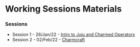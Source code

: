 # Working Sessions Materials

### Sessions  
- Session 1 - 26/Jan/22 - [Intro to Juju and Charmed Operators](session1_intro.md)
- Session 2 - 02/Feb/22 - [Charmcraft](session2_charmcraft.md)
